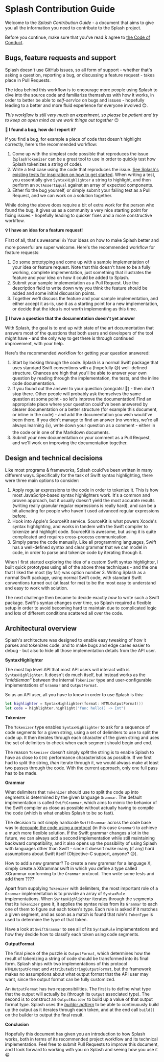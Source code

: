 # Splash Contribution Guide

Welcome to the *Splash Contribution Guide* - a document that aims to give you all the information you need to contribute to the Splash project.

Before you continue, make sure that you've read & agree to [the Code of Conduct](https://github.com/JohnSundell/Splash/blob/master/CODE_OF_CONDUCT.md).

## Bugs, feature requests and support

Splash doesn't use GitHub issues, so all form of support - whether that's asking a question, reporting a bug, or discussing a feature request - takes place in Pull Requests.

The idea behind this workflow is to encourage more people using Splash to dive into the source code and familiarize themselves with how it works, in order to better be able to *self-service* on bugs and issues - hopefully leading to a better and more fluid experience for everyone involved 😊.

*This workflow is still very much an experiment, so please be patient and try to keep an open mind as we work things out together* 😉

**🐞 I found a bug, how do I report it?**

If you find a bug, for example a piece of code that doesn't highlight correctly, here's the recommended workflow:

1. Come up with the simplest code possible that reproduces the issue (`SplashTokenizer` can be a great tool to use in order to quickly test how Splash tokenizes a string of code).
2. Write a test case using the code that reproduces the issue. [See Splash's existing tests for inspiration on how to get started](https://github.com/JohnSundell/Splash/tree/master/Tests/SplashTests/Tests). When writing a test, you essentially give `SyntaxHighlighter` a string to highlight, and then perform an `XCTAssertEqual` against an array of expected components.
3. Either fix the bug yourself, or simply submit your failing test as a Pull Request, and we can work on a solution together.

While doing the above does require a bit of extra work for the person who found the bug, it gives us as a community a very nice starting point for fixing issues - hopefully leading to quicker fixes and a more constructive workflow.

**💡 I have an idea for a feature request!**

First of all, that's awesome! 👍 Your ideas on how to make Splash better and more powerful are super welcome. Here's the recommended workflow for feature requests:

1. Do some prototyping and come up with a sample implementation of your idea or feature request. Note that this doesn't have to be a fully working, complete implementation, just something that illustrates the feature and your idea on how it could be added to Splash.
2. Submit your sample implementation as a Pull Request. Use the description field to write down why you think the feature should be added and some initial discussion points.
3. Together we'll discuss the feature and your sample implementation, and either accept it as-is, use it as a starting point for a new implementation, or decide that the idea is not worth implementing as this time.

**🤔 I have a question that the documentation doesn't yet answer**

With Splash, the goal is to end up with state of the art documentation that answers most of the questions that both users and developers of the tool might have - and the only way to get there is through continued improvement, with your help.

Here's the recommended workflow for getting your question answered:

1. Start by looking through the code. Splash is a normal Swift package that uses standard Swift conventions with a (hopefully 😅) well-defined structure. Chances are high that you'll be able to answer your own question by reading through the implementation, the tests, and the inline code documentation.
2. If you found out the answer to your question (congrats! 🎉) - then don't stop there. Other people will probably ask themselves the same question at some point - so let's improve the documentation! Find an appropriate place where your question could've been answered by clearer documentation or a better structure (for example this document, or inline in the code) - and add the documentation you wish would've been there. If you didn't manage to find an answer (no worries, we're all always learning 👍), write down your question as a comment - either in the code or in one of the Markdown documents.
3. Submit your new documentation or your comment as a Pull Request, and we'll work on improving the documentation together.

## Design and technical decisions

Like most programs & frameworks, Splash could've been written in many different ways. Specifically for the task of Swift syntax highlighting, there were three main options to consider:

1. Apply regular expressions to the code in order to tokenize it. This is how most JavaScript-based syntax highlighters work. It's a common and proven approach, but it usually doesn't yield the most accurate results (writing really granular regular expressions is really hard), and can be a bit alienating for people who haven't used advanced regular expressions before.
2. Hook into Apple's SourceKit service. SourceKit is what powers Xcode's syntax highlighting, and works in tandem with the Swift compiler to tokenize and highlight code. SourceKit is awesome, but using it is quite complicated and requires cross-process communication.
3. Simply parse the code manually. Like all programming languages, Swift has a well-defined syntax and clear grammar that we can model in code, in order to parse and tokenize code by iterating through it.

When I first started exploring the idea of a custom Swift syntax highlighter, I built quick prototypes using all of the above three techniques - and the one that I liked the most (by far) was option number 3. Writing Splash as a normal Swift package, using normal Swift code, with standard Swift conventions turned out (at least for me) to be the most easy to understand and easy to work with solution.

The next challenge then became to decide exactly *how* to write such a Swift package. Swift's syntax changes over time, so Splash required a flexible setup in order to avoid becoming hard to maintain due to complicated logic and lots of different conditions scattered all over the code.

## Architectural overview

Splash's architecture was designed to enable easy tweaking of how it parses and tokenizes code, and to make bugs and edge cases easier to debug - but also to hide all those implementation details from the API user.

**SyntaxHighlighter**

The most top level API that most API users will interact with is `SyntaxHighlighter`. It doesn't do much itself, but instead works as the *"middleman"* between the internal `Tokenizer` type and user-configurable implementations of `Grammar` and `OutputFormat`.

So as an API user, all you have to know in order to use Splash is this:

```swift
let highlighter = SyntaxHighlighter(format: HTMLOutputFormat())
let code = highlighter.highlight("func hello() -> Int")
```

**Tokenizer**

The `Tokenizer` type enables `SyntaxHighlighter` to ask for a sequence of code segments for a given string, using a set of delimiters to use to split the code up. It then iterates through each character of the given string and uses the set of delimiters to check when each segment should begin and end.

The reason `Tokenizer` doesn't simply *split* the string is to enable Splash to have as close to `O(N)` performance characteristics as possible. If we first had to split the string, *then* iterate through it, we would always make at least two passes through the code. With the current approach, only one full pass has to be made.

**Grammar**

What delimiters that `Tokenizer` should use to split the code up into segments is determined by the given language `Grammar`. The default implementation is called `SwiftGrammar`, which aims to mimic the behavior of the Swift compiler as close as possible without actually having to compile the code (which is what enables Splash to be so fast).

The decision to not simply hardcode `SwiftGrammar` across the code base was to [decouple the code using a protocol](https://www.swiftbysundell.com/posts/separation-of-concerns-using-protocols-in-swift) (in this case `Grammar`) to achieve a much more flexible solution. If the Swift grammar changes a lot in the future, we can always add a second implementation while still maintaining backward compatibility, and it also opens up the possibility of using Splash with languages other than Swift - since it doesn't make many (if any) hard assumptions about Swift itself (Objective-C support, anyone? 😉).

How to add a new grammar?
To create a new grammar for a language X, simply create a XGrammar.swift in which you define a type called XGrammar conforming to the `Grammar` protocol. Then write some tests and add them ????

Apart from supplying `Tokenizer` with delimiters, the most important role of a `Grammar` implementation is to provide an array of `SyntaxRule` implementations. When `SyntaxHighlighter` iterates through the segments that its `Tokenizer` gave it, it applies the syntax rules from its `Grammar` to each one of them to figure out each token's type. Each rule is asked if it matches a given segment, and as soon as a match is found that rule's `TokenType` is used to determine the type of that token.

Have a look at `SwiftGrammar` to see all of its `SyntaxRule` implementations and how they decide how to classify each token using code segments.

**OutputFormat**

The final piece of the puzzle is `OutputFormat`, which determines how the result of tokenizing a string of code should be transformed into its final form. Splash ships with two implementations of this protocol `HTMLOutputFormat` and `AttributedStringOutputFormat`, but the framework makes no assumptions about what output format that the API user may want, since the output format can be fully customized.

An `OutputFormat` has two responsibilities. The first is to define what type that the output will actually be (through its `Output` associated type). The second is to construct an `OutputBuilder` to build up a value of that output format type. Splash uses the *[builder pattern](https://www.swiftbysundell.com/posts/using-the-builder-pattern-in-swift)* to be able to continuously build up the output as it iterates through each token, and at the end call `build()` on the builder to output the final result.

**Conclusion**

Hopefully this document has given you an introduction to how Splash works, both in terms of its recommended project workflow and its technical implementation. Feel free to submit Pull Requests to improve this document, and I look forward to working with you on Splash and seeing how you use it 😀
